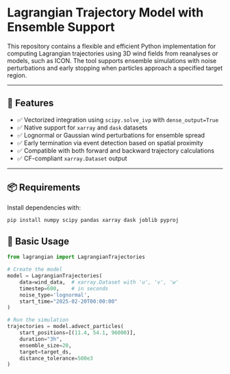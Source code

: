# Lagrangian Trajectory Model with Ensemble Support

This repository contains a flexible and efficient Python implementation for computing Lagrangian trajectories using 3D wind fields from reanalyses or models, such as ICON. The tool supports ensemble simulations with noise perturbations and early stopping when particles approach a specified target region.

---

## 🚀 Features

- ✅ Vectorized integration using `scipy.solve_ivp` with `dense_output=True`
- ✅ Native support for `xarray` and `dask` datasets
- ✅ Lognormal or Gaussian wind perturbations for ensemble spread
- ✅ Early termination via event detection based on spatial proximity
- ✅ Compatible with both forward and backward trajectory calculations
- ✅ CF-compliant `xarray.Dataset` output

---

## 📦 Requirements

Install dependencies with:

```bash
pip install numpy scipy pandas xarray dask joblib pyproj
```

## 🚀 Basic Usage

```python
from lagrangian import LagrangianTrajectories

# Create the model
model = LagrangianTrajectories(
    data=wind_data,  # xarray.Dataset with 'u', 'v', 'w'
    timestep=600,    # in seconds
    noise_type='lognormal',
    start_time="2025-02-20T00:00:00"
)

# Run the simulation
trajectories = model.advect_particles(
    start_positions=[(11.4, 54.1, 96000)],
    duration="3h",
    ensemble_size=20,
    target=target_ds,
    distance_tolerance=500e3
)
```
